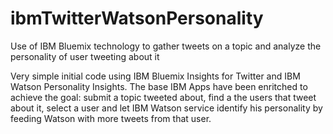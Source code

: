 # ibmTwitterWatsonPersonality
Use of IBM Bluemix technology to gather tweets on a topic and analyze the personality of user tweeting about it


Very simple initial code using IBM Bluemix Insights for Twitter and IBM Watson Personality Insights. The base IBM Apps have been enritched to achieve the goal: submit a topic tweeted about, find a the users that tweet about it, select a user and let IBM Watson service identify his personality by feeding Watson with more tweets from that user.
